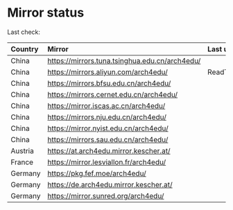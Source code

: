 <script src="./time.js"></script>
# Mirror status
Last check: <script type="text/javascript">localize(1719822339.6711845);</script>

|Country|Mirror|Last update|
|:------|:-----|:----------|
|China|https://mirrors.tuna.tsinghua.edu.cn/arch4edu/|<script type="text/javascript">localize(1719729189);</script>|
|China|https://mirrors.aliyun.com/arch4edu/|ReadTimeout|
|China|https://mirrors.bfsu.edu.cn/arch4edu/|<script type="text/javascript">localize(1719729189);</script>|
|China|https://mirrors.cernet.edu.cn/arch4edu/|<script type="text/javascript">localize(1719729189);</script>|
|China|https://mirror.iscas.ac.cn/arch4edu/|<script type="text/javascript">localize(1719729189);</script>|
|China|https://mirrors.nju.edu.cn/arch4edu/|<script type="text/javascript">localize(1719729189);</script>|
|China|https://mirror.nyist.edu.cn/arch4edu/|<script type="text/javascript">localize(1719729189);</script>|
|China|https://mirrors.sau.edu.cn/arch4edu/|<script type="text/javascript">localize(1719729189);</script>|
|Austria|https://at.arch4edu.mirror.kescher.at/|<script type="text/javascript">localize(1719729189);</script>|
|France|https://mirror.lesviallon.fr/arch4edu/|<script type="text/javascript">localize(1719729189);</script>|
|Germany|https://pkg.fef.moe/arch4edu/|<script type="text/javascript">localize(1719729189);</script>|
|Germany|https://de.arch4edu.mirror.kescher.at/|<script type="text/javascript">localize(1719729189);</script>|
|Germany|https://mirror.sunred.org/arch4edu/|<script type="text/javascript">localize(1719729189);</script>|

<script src="./tablefilter/tablefilter.js"></script>
<script src="./table.js"></script>